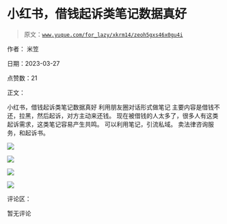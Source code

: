 # 小红书，借钱起诉类笔记数据真好

> 原文：[`www.yuque.com/for_lazy/xkrm14/zeoh5gxs46x0gu4i`](https://www.yuque.com/for_lazy/xkrm14/zeoh5gxs46x0gu4i)

作者： 米笠

日期：2023-03-27

点赞数：21

正文：

小红书，借钱起诉类笔记数据真好 利用朋友圈对话形式做笔记 主要内容是借钱不还，拉黑，然后起诉，对方主动来还钱。 现在被借钱的人太多了，很多人有这类起诉需求，这类笔记容易产生共鸣。 可以利用笔记，引流私域。 卖法律咨询服务，和起诉书。

![](img/c88c6f0c46c74d2ae5f775c79a7ed020.png)  

![](img/14159b055dfb725645b2af05f42315ff.png)  

![](img/fce34676e6bbf27154d7a92b2625eab8.png)  

![](img/f00752bc62735ead29af2698307b2f88.png)  

评论区：

暂无评论


